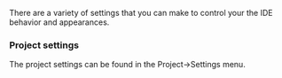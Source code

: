 There are a variety of settings that you can make to control your the IDE behavior and appearances.

### Project settings
The project settings can be found in the Project->Settings menu.